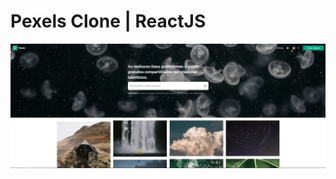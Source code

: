 # Pexels Clone | ReactJS

<img src="https://github.com/williamsilva-98/pexels-clone/blob/main/screenshots/image1.png"/>
